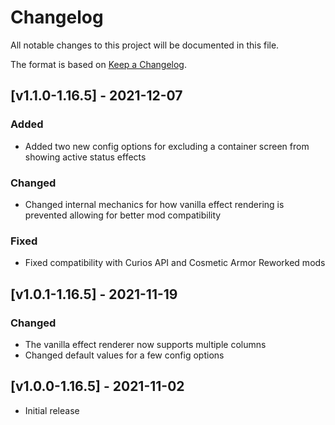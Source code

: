 # Changelog
All notable changes to this project will be documented in this file.

The format is based on [Keep a Changelog].

## [v1.1.0-1.16.5] - 2021-12-07
### Added
- Added two new config options for excluding a container screen from showing active status effects
### Changed
- Changed internal mechanics for how vanilla effect rendering is prevented allowing for better mod compatibility
### Fixed
- Fixed compatibility with Curios API and Cosmetic Armor Reworked mods

## [v1.0.1-1.16.5] - 2021-11-19
### Changed
- The vanilla effect renderer now supports multiple columns
- Changed default values for a few config options

## [v1.0.0-1.16.5] - 2021-11-02
- Initial release

[Keep a Changelog]: https://keepachangelog.com/en/1.0.0/
[Puzzles Lib]: https://www.curseforge.com/minecraft/mc-mods/puzzles-lib